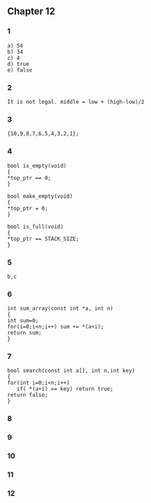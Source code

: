 ## Chapter 12 ## 

### 1 ###

    a) 54
    b) 34
    c) 4
    d) true 
    e) false

### 2 ###

    It is not legal. middle = low + (high-low)/2

### 3 ###

    {10,9,8,7,6,5,4,3,2,1};

### 4 ###

    bool is_empty(void)
    {
	*top_ptr == 0;
    }
    
    bool make_empty(void)
    {
	*top_ptr = 0;
    }

    bool is_full(void)
    {
	*top_ptr == STACK_SIZE;
    }

### 5 ###

    b,c

### 6 ###

    int sum_array(const int *a, int n)
    {
	int sum=0;
	for(i=0;i<n;i++) sum += *(a+i);
	return sum;
    }

### 7 ###

    bool search(const int a[], int n,int key)
    {
	for(int i=0;i<n;i++)
	   if( *(a+i) == key) return true;
	return false;
    }
    
### 8 ###

### 9 ###

### 10 ###

### 11 ###

### 12 ###